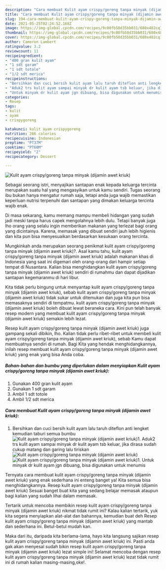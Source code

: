 ```yaml
---
description: "Cara membuat Kulit ayam crispy/goreng tanpa minyak (dijamin awet kriuk) yang lezat Untuk Jualan"
title: "Cara membuat Kulit ayam crispy/goreng tanpa minyak (dijamin awet kriuk) yang lezat Untuk Jualan"
slug: 194-cara-membuat-kulit-ayam-crispy-goreng-tanpa-minyak-dijamin-awet-kriuk-yang-lezat-untuk-jualan
date: 2021-05-25T02:24:52.168Z
image: https://img-global.cpcdn.com/recipes/9c00fb50d35bb031/680x482cq70/kulit-ayam-crispygoreng-tanpa-minyak-dijamin-awet-kriuk-foto-resep-utama.jpg
thumbnail: https://img-global.cpcdn.com/recipes/9c00fb50d35bb031/680x482cq70/kulit-ayam-crispygoreng-tanpa-minyak-dijamin-awet-kriuk-foto-resep-utama.jpg
cover: https://img-global.cpcdn.com/recipes/9c00fb50d35bb031/680x482cq70/kulit-ayam-crispygoreng-tanpa-minyak-dijamin-awet-kriuk-foto-resep-utama.jpg
author: Cameron Lambert
ratingvalue: 3.2
reviewcount: 11
recipeingredient:
- "400 gran kulit ayam"
- "1 sdt garam"
- "1 sdt totole"
- "1/2 sdt merica"
recipeinstructions:
- "Bersihkan dan cuci bersih kulit ayam lalu taruh diteflon anti lengket kemudian taburi semua bumbu"
- "Aduk2 trs kulit ayam sampai minyak dr kulit ayam tsb keluar, jika dirasa sudah cukup matang dan garing lalu tiriskan"
- "Untuk minyak dr kulit ayam jgn dibuang, bisa digunakan untuk menumis"
categories:
- Resep
tags:
- kulit
- ayam
- crispygoreng

katakunci: kulit ayam crispygoreng 
nutrition: 266 calories
recipecuisine: Indonesian
preptime: "PT37M"
cooktime: "PT60M"
recipeyield: "2"
recipecategory: Dessert

---
```



![Kulit ayam crispy/goreng tanpa minyak (dijamin awet kriuk)](https://img-global.cpcdn.com/recipes/9c00fb50d35bb031/680x482cq70/kulit-ayam-crispygoreng-tanpa-minyak-dijamin-awet-kriuk-foto-resep-utama.jpg)

Sebagai seorang istri, menyajikan santapan enak kepada keluarga tercinta merupakan suatu hal yang mengasyikan untuk kamu sendiri. Tugas seorang ibu bukan hanya mengatur rumah saja, tetapi anda juga wajib memastikan keperluan nutrisi terpenuhi dan santapan yang dimakan keluarga tercinta wajib enak.

Di masa  sekarang, kamu memang mampu membeli hidangan yang sudah jadi meski tanpa harus capek mengolahnya lebih dulu. Tetapi banyak juga lho orang yang selalu ingin memberikan makanan yang terlezat bagi orang yang dicintainya. Karena, memasak yang dibuat sendiri jauh lebih higienis dan kita pun bisa menyesuaikan berdasarkan kesukaan orang tercinta. 



Mungkinkah anda merupakan seorang penikmat kulit ayam crispy/goreng tanpa minyak (dijamin awet kriuk)?. Asal kamu tahu, kulit ayam crispy/goreng tanpa minyak (dijamin awet kriuk) adalah makanan khas di Indonesia yang saat ini digemari oleh orang-orang dari hampir setiap tempat di Nusantara. Kalian bisa menghidangkan kulit ayam crispy/goreng tanpa minyak (dijamin awet kriuk) sendiri di rumahmu dan dapat dijadikan santapan kegemaranmu di hari libur.

Kita tidak perlu bingung untuk menyantap kulit ayam crispy/goreng tanpa minyak (dijamin awet kriuk), sebab kulit ayam crispy/goreng tanpa minyak (dijamin awet kriuk) tidak sukar untuk ditemukan dan juga kita pun bisa memasaknya sendiri di tempatmu. kulit ayam crispy/goreng tanpa minyak (dijamin awet kriuk) boleh dibuat lewat beraneka cara. Kini pun telah banyak resep modern yang membuat kulit ayam crispy/goreng tanpa minyak (dijamin awet kriuk) semakin lebih lezat.

Resep kulit ayam crispy/goreng tanpa minyak (dijamin awet kriuk) juga gampang sekali dibikin, lho. Kalian tidak perlu ribet-ribet untuk membeli kulit ayam crispy/goreng tanpa minyak (dijamin awet kriuk), sebab Kamu dapat membuatnya sendiri di rumah. Bagi Kita yang hendak menghidangkannya, inilah resep membuat kulit ayam crispy/goreng tanpa minyak (dijamin awet kriuk) yang enak yang bisa Anda coba.

<!--inarticleads1-->

##### Bahan-bahan dan bumbu yang diperlukan dalam menyiapkan Kulit ayam crispy/goreng tanpa minyak (dijamin awet kriuk):

1. Gunakan 400 gran kulit ayam
1. Gunakan 1 sdt garam
1. Ambil 1 sdt totole
1. Ambil 1/2 sdt merica




<!--inarticleads2-->

##### Cara membuat Kulit ayam crispy/goreng tanpa minyak (dijamin awet kriuk):

1. Bersihkan dan cuci bersih kulit ayam lalu taruh diteflon anti lengket kemudian taburi semua bumbu
<img src="https://img-global.cpcdn.com/steps/777183805f014e71/160x128cq70/kulit-ayam-crispygoreng-tanpa-minyak-dijamin-awet-kriuk-langkah-memasak-1-foto.jpg" alt="Kulit ayam crispy/goreng tanpa minyak (dijamin awet kriuk)">1. Aduk2 trs kulit ayam sampai minyak dr kulit ayam tsb keluar, jika dirasa sudah cukup matang dan garing lalu tiriskan
<img src="https://img-global.cpcdn.com/steps/a6a299a8dc31fb20/160x128cq70/kulit-ayam-crispygoreng-tanpa-minyak-dijamin-awet-kriuk-langkah-memasak-2-foto.jpg" alt="Kulit ayam crispy/goreng tanpa minyak (dijamin awet kriuk)"><img src="https://img-global.cpcdn.com/steps/7367b9f247f68aa9/160x128cq70/kulit-ayam-crispygoreng-tanpa-minyak-dijamin-awet-kriuk-langkah-memasak-2-foto.jpg" alt="Kulit ayam crispy/goreng tanpa minyak (dijamin awet kriuk)">1. Untuk minyak dr kulit ayam jgn dibuang, bisa digunakan untuk menumis




Ternyata cara membuat kulit ayam crispy/goreng tanpa minyak (dijamin awet kriuk) yang enak sederhana ini enteng banget ya! Kita semua bisa menghidangkannya. Resep kulit ayam crispy/goreng tanpa minyak (dijamin awet kriuk) Sesuai banget buat kita yang sedang belajar memasak ataupun bagi kalian yang sudah lihai dalam memasak.

Tertarik untuk mencoba membikin resep kulit ayam crispy/goreng tanpa minyak (dijamin awet kriuk) nikmat tidak rumit ini? Kalau kalian tertarik, yuk kita segera menyiapkan alat-alat dan bahannya, kemudian buat deh Resep kulit ayam crispy/goreng tanpa minyak (dijamin awet kriuk) yang mantab dan sederhana ini. Betul-betul mudah kan. 

Maka dari itu, daripada kita berlama-lama, hayo kita langsung sajikan resep kulit ayam crispy/goreng tanpa minyak (dijamin awet kriuk) ini. Pasti anda gak akan menyesal sudah bikin resep kulit ayam crispy/goreng tanpa minyak (dijamin awet kriuk) lezat simple ini! Selamat mencoba dengan resep kulit ayam crispy/goreng tanpa minyak (dijamin awet kriuk) lezat tidak rumit ini di rumah kalian masing-masing,oke!.

